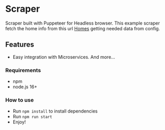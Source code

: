 # Scraper

Scraper built with Puppeteer for Headless browser.
This example scraper fetch the home info from this url [Homes](https://homes.com) getting needed data from config.

## Features

- Easy integration with Microservices.
  And more...

### Requirements

- npm
- node.js 16+

### How to use

- Run `npm install` to install dependencies
- Run `npm run start`
- Enjoy!

